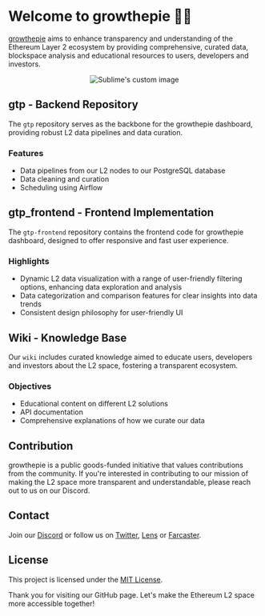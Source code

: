 # Welcome to growthepie 📏🥧 

[growthepie](https://growthepie.xyz/) aims to enhance transparency and understanding of the Ethereum Layer 2 ecosystem by providing comprehensive, curated data, blockspace analysis and educational resources to users, developers and investors.

<p align="center">
  <img src="https://github.com/growthepie/.github/assets/90760534/ca2ca39f-657b-4f79-8550-242b4ee9c4ec" alt="Sublime's custom image"/>
</p>

## gtp - Backend Repository

The `gtp` repository serves as the backbone for the growthepie dashboard, providing robust L2 data pipelines and data curation.

### Features

- Data pipelines from our L2 nodes to our PostgreSQL database
- Data cleaning and curation
- Scheduling using Airflow

## gtp_frontend - Frontend Implementation

The `gtp-frontend` repository contains the frontend code for growthepie dashboard, designed to offer responsive and fast user experience.

### Highlights

- Dynamic L2 data visualization with a range of user-friendly filtering options, enhancing data exploration and analysis
- Data categorization and comparison features for clear insights into data trends
- Consistent design philosophy for user-friendly UI

## Wiki - Knowledge Base

Our `wiki` includes curated knowledge aimed to educate users, developers and investors about the L2 space, fostering a transparent ecosystem.

### Objectives

- Educational content on different L2 solutions
- API documentation
- Comprehensive explanations of how we curate our data

## Contribution

growthepie is a public goods-funded initiative that values contributions from the community. If you're interested in contributing to our mission of making the L2 space more transparent and understandable, please reach out to us on our Discord.

## Contact

Join our [Discord](https://discord.gg/fxjJFe7QyN) or follow us on [Twitter](https://twitter.com/growthepie_eth), [Lens](https://share.lens.xyz/u/growthepie.lens) or [Farcaster](https://warpcast.com/growthepie).

## License

This project is licensed under the [MIT License](LICENSE.md).

Thank you for visiting our GitHub page. Let's make the Ethereum L2 space more accessible together!
